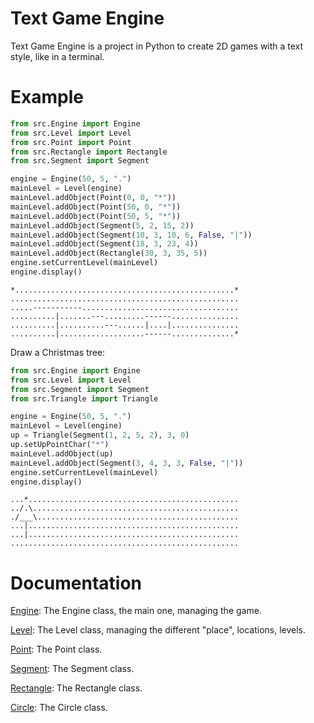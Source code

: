 # Text Game Engine

Text Game Engine is a project in Python to create 2D games with a text style, like in a terminal.

# Example

```python
from src.Engine import Engine
from src.Level import Level
from src.Point import Point
from src.Rectangle import Rectangle
from src.Segment import Segment

engine = Engine(50, 5, ".")
mainLevel = Level(engine)
mainLevel.addObject(Point(0, 0, "*"))
mainLevel.addObject(Point(50, 0, "*"))
mainLevel.addObject(Point(50, 5, "*"))
mainLevel.addObject(Segment(5, 2, 15, 2))
mainLevel.addObject(Segment(10, 3, 10, 6, False, "|"))
mainLevel.addObject(Segment(18, 3, 23, 4))
mainLevel.addObject(Rectangle(30, 3, 35, 5))
engine.setCurrentLevel(mainLevel)
engine.display()
```
```
*.................................................*
...................................................
.....-----------...................................
..........|.......---.........------...............
..........|..........---......|....|...............
..........|...................------..............*
```

Draw a Christmas tree:
```python
from src.Engine import Engine
from src.Level import Level
from src.Segment import Segment
from src.Triangle import Triangle

engine = Engine(50, 5, ".")
mainLevel = Level(engine)
up = Triangle(Segment(1, 2, 5, 2), 3, 0)
up.setUpPointChar("*")
mainLevel.addObject(up)
mainLevel.addObject(Segment(3, 4, 3, 3, False, "|"))
engine.setCurrentLevel(mainLevel)
engine.display()
```
```
...*...............................................
../.\..............................................
./___\.............................................
...|...............................................
...|...............................................
...................................................
```

# Documentation

[Engine](doc/Engine.md): The Engine class, the main one, managing the game.

[Level](doc/Level.md): The Level class, managing the different "place", locations, levels.

[Point](doc/Point.md): The Point class.

[Segment](doc/Segment.md): The Segment class.

[Rectangle](doc/Rectangle.md): The Rectangle class.

[Circle](doc/Circle.md): The Circle class.